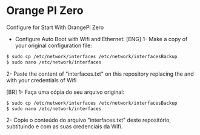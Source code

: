 # Orange PI Zero
Configure for Start With OrangePi Zero

* Configure Auto Boot with Wifi and Ethernet:
[ENG]
1-  Make a copy of your original configuration file:
 ```sh
$ sudo cp /etc/network/interfaces /etc/network/interfacesBackup
$ sudo nano /etc/network/interfaces
 ```
 2- Paste the content of "interfaces.txt" on this repository replacing the <SSID> and <PASS> with your credentials of Wifi
 
 [BR]
 1- Faça uma cópia do seu arquivo original:
  ```sh
$ sudo cp /etc/network/interfaces /etc/network/interfacesBackup
$ sudo nano /etc/network/interfaces
 ```
 2- Copie o conteúdo do arquivo "interfaces.txt" deste repositório, subtituindo <SSID> e <PASS> com as suas credenciais da Wifi.
